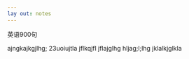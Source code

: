 ```yaml
---
lay out: notes
---
```


英语900句

ajngkajkgjlhg;
23uoiujtla
jflkqjfl
jflajglhg
hljag;l;lhg
jklalkjglkla
